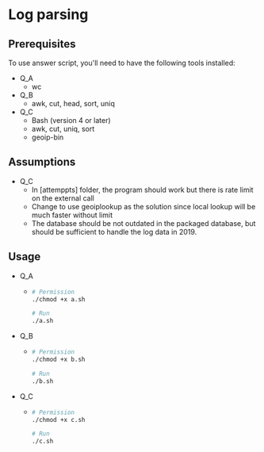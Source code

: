 # Log parsing

## Prerequisites

To use answer script, you'll need to have the following tools installed:

- Q_A
  - wc
- Q_B
  - awk, cut, head, sort, uniq
- Q_C
  - Bash (version 4 or later)
  - awk, cut, uniq, sort 
  - geoip-bin


## Assumptions

- Q_C
  - In [attemppts] folder, the program should work but there is rate limit on the external call 
  - Change to use geoiplookup as the solution since local lookup will be much faster without limit
  - The database should be not outdated in the packaged database, but should be sufficient to handle the log data in 2019.
  
## Usage

- Q_A
  - ```bash
    # Permission
    ./chmod +x a.sh
    
    # Run
    ./a.sh
  
- Q_B
  - ```bash
    # Permission
    ./chmod +x b.sh
    
    # Run
    ./b.sh
- Q_C
  - ```bash
    # Permission
    ./chmod +x c.sh
    
    # Run
    ./c.sh

  